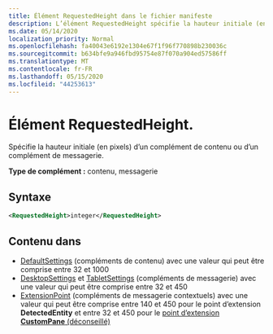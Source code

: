 ```yaml
---
title: Élément RequestedHeight dans le fichier manifeste
description: L’élément RequestedHeight spécifie la hauteur initiale (en pixels) d’un complément de contenu ou de messagerie.
ms.date: 05/14/2020
localization_priority: Normal
ms.openlocfilehash: fa40043e6192e1304e67f1f96f770898b230036c
ms.sourcegitcommit: b634bfe9a946fbd95754e87f070a904ed57586ff
ms.translationtype: MT
ms.contentlocale: fr-FR
ms.lasthandoff: 05/15/2020
ms.locfileid: "44253613"
---
```

# <a name="requestedheight-element"></a>Élément RequestedHeight.

Spécifie la hauteur initiale (en pixels) d’un complément de contenu ou d’un complément de messagerie.

**Type de complément :** contenu, messagerie

## <a name="syntax"></a>Syntaxe

```XML
<RequestedHeight>integer</RequestedHeight>
```

## <a name="contained-in"></a>Contenu dans

- [DefaultSettings](defaultsettings.md) (compléments de contenu) avec une valeur qui peut être comprise entre 32 et 1000
- [DesktopSettings](desktopsettings.md) et [TabletSettings](tabletsettings.md) (compléments de messagerie) avec une valeur qui peut être comprise entre 32 et 450
- [ExtensionPoint](extensionpoint.md) (compléments de messagerie contextuels) avec une valeur qui peut être comprise entre 140 et 450 pour le point d’extension **DetectedEntity** et entre 32 et 450 pour le [point d’extension **CustomPane** (déconseillé)](https://developer.microsoft.com/outlook/blogs/make-your-add-ins-available-in-the-office-ribbon/)
